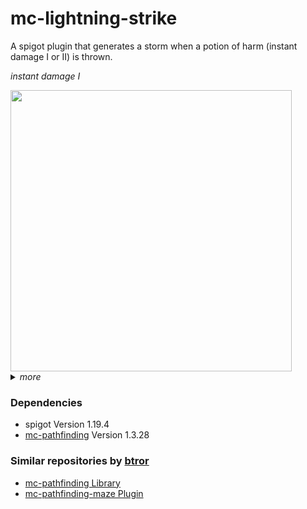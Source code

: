 # mc-lightning-strike

A spigot plugin that generates a storm when a potion of harm (instant damage I or II) is thrown.

<i>instant damage I</i>

<img src="resources/demo_1.gif" width="450" height="450">

<details>
<summary><i>more</i></summary>
<br>
<i>instant damage II</i>
<br>
<br>
<img src="resources/demo_4.gif" width="450" height="450">
<br>
<br>
<i>pathfinding</i>
<br>
<br>
<img src="resources/demo_3.gif" width="450" height="450">
</details>

### Dependencies
- spigot Version 1.19.4
- [mc-pathfinding](https://github.com/btror/mc-pathfinding/releases/tag/1.3.28) Version 1.3.28

### Similar repositories by <a href="https://github.com/btror/AStar">btror</a>
- <a href="https://github.com/btror/mc-pathfinding">mc-pathfinding Library</a>
- <a href="https://github.com/btror/mc-pathfinding-maze">mc-pathfinding-maze Plugin</a>
